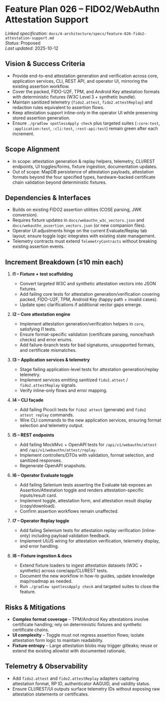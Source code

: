 # Feature Plan 026 – FIDO2/WebAuthn Attestation Support

_Linked specification:_ `docs/4-architecture/specs/feature-026-fido2-attestation-support.md`  
_Status:_ Proposed  
_Last updated:_ 2025-10-12

## Vision & Success Criteria
- Provide end-to-end attestation generation and verification across core, application services, CLI, REST API, and operator UI, mirroring the existing assertion workflow.
- Cover the packed, FIDO-U2F, TPM, and Android Key attestation formats with deterministic fixtures (W3C Level 3 + synthetic bundle).
- Maintain sanitized telemetry (`fido2.attest`, `fido2.attestReplay`) and redaction rules equivalent to assertion flows.
- Keep attestation support inline-only in the operator UI while preserving stored assertion generation.
- Ensure `./gradlew spotlessApply check` plus targeted suites (`:core:test`, `:application:test`, `:cli:test`, `:rest-api:test`) remain green after each increment.

## Scope Alignment
- In scope: attestation generation & replay helpers, telemetry, CLI/REST endpoints, UI toggles/forms, fixture ingestion, documentation updates.
- Out of scope: MapDB persistence of attestation payloads, attestation formats beyond the four specified types, hardware-backed certificate chain validation beyond deterministic fixtures.

## Dependencies & Interfaces
- Builds on existing FIDO2 assertion utilities (COSE parsing, JWK conversion).
- Requires fixture updates in `docs/webauthn_w3c_vectors.json` and `docs/webauthn_assertion_vectors.json` (or new companion files).
- Operator UI adjustments hinge on the current Evaluate/Replay tab layout; ensure toggle logic integrates with existing state management.
- Telemetry contracts must extend `TelemetryContracts` without breaking existing assertion events.

## Increment Breakdown (≤10 min each)
1. **I1 – Fixture + test scaffolding**  
   - Convert targeted W3C and synthetic attestation vectors into JSON fixtures.  
   - Add failing core tests for attestation generation/verification covering packed, FIDO-U2F, TPM, Android Key (happy path + invalid cases).  
   - Update spec clarifications if additional vector gaps emerge.

2. **I2 – Core attestation engine**  
   - Implement attestation generation/verification helpers in `core`, satisfying I1 tests.  
   - Ensure format-specific validation (certificate parsing, nonce/hash checks) and error enums.  
   - Add failure-branch tests for bad signatures, unsupported formats, and certificate mismatches.

3. **I3 – Application services & telemetry**  
   - Stage failing application-level tests for attestation generation/replay telemetry.  
   - Implement services emitting sanitized `fido2.attest` / `fido2.attestReplay` signals.  
   - Verify inline-only flows and error mapping.

4. **I4 – CLI façade**  
   - Add failing Picocli tests for `fido2 attest` (generate) and `fido2 attest replay` commands.  
   - Wire CLI commands to the new application services, ensuring format selection and telemetry output.

5. **I5 – REST endpoints**  
   - Add failing MockMvc + OpenAPI tests for `/api/v1/webauthn/attest` and `/api/v1/webauthn/attest/replay`.  
   - Implement controllers/DTOs with validation, format selection, and sanitized responses.  
   - Regenerate OpenAPI snapshots.

6. **I6 – Operator Evaluate toggle**  
   - Add failing Selenium tests asserting the Evaluate tab exposes an Assertion/Attestation toggle and renders attestation-specific inputs/result card.  
   - Implement toggle, attestation form, and attestation result display (copy/download).  
   - Confirm assertion workflows remain unaffected.

7. **I7 – Operator Replay toggle**  
   - Add failing Selenium tests for attestation replay verification (inline-only) including payload validation feedback.  
   - Implement UI/JS wiring for attestation verification, telemetry display, and error handling.

8. **I8 – Fixture ingestion & docs**  
   - Extend fixture loaders to ingest attestation datasets (W3C + synthetic) across core/app/CLI/REST tests.  
   - Document the new workflow in how-to guides, update knowledge map/roadmap as needed.  
   - Run `./gradlew spotlessApply check` and targeted suites to close the feature.

## Risks & Mitigations
- **Complex format coverage** – TPM/Android Key attestations involve certificate handling; rely on deterministic fixtures and synthetic certificate chains.  
- **UI complexity** – Toggle must not regress assertion flows; isolate attestation form logic to maintain readability.  
- **Fixture entropy** – Large attestation blobs may trigger gitleaks; reuse or extend the existing allowlist with documented rationale.

## Telemetry & Observability
- Add `fido2.attest` and `fido2.attestReplay` adapters capturing attestation format, RP ID, authenticator AAGUID, and validity status.  
- Ensure CLI/REST/UI outputs surface telemetry IDs without exposing raw attestation statements or certificates.
